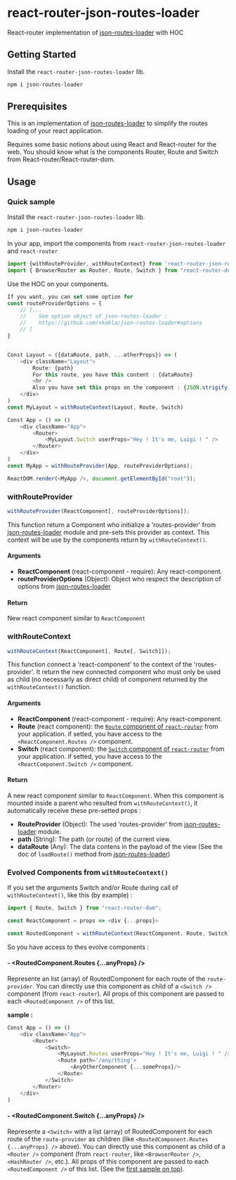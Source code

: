# react-router-json-routes-loader

React-router implementation of [json-routes-loader](https://github.com/nkokla/json-routes-loader) with HOC

## Getting Started

Install the `react-router-json-routes-loader` lib.

```bash
npm i json-routes-loader
```

## Prerequisites

This is an implementation of [json-routes-loader](https://github.com/nkokla/json-routes-loader) to simplify the routes loading of your react application.

Requires some basic notions about using React and React-router for the web.
You should know what is the components Router, Route and Switch from React-router/React-router-dom.

## Usage

### Quick sample

Install the `react-router-json-routes-loader` lib.

```bash
npm i json-routes-loader
```

In your app, import the components from `react-router-json-routes-loader` and `react-router`

```JavaScript
import {withRouteProvider, withRouteContext} from 'react-router-json-routes-loader'
import { BrowserRouter as Router, Route, Switch } from "react-router-dom";
```

Use the HOC on your components.

```JavaScript
If you want, you can set some option for
const routeProviderOptions = {
    // [...
    //    See option object of json-routes-loader :
    //    https://github.com/nkokla/json-routes-loader#options
    // ]
}


Const Layout = ({dataRoute, path, ...otherProps}) => (
    <div className="Layout">
        Route: {path}
        For this route, you have this content : {dataRoute}
        <hr />
        Also you have set this props on the component : {JSON.strigify(otherProps)}
    </div>
)
const MyLayout = withRouteContext(Layout, Route, Switch)

Const App = () => ()
    <div className="App">
        <Router>
            <MyLayout.Switch userProps="Hey ! It's me, Luigi ! " />
        </Router>
    </div>
)
const MyApp = withRouteProvider(App, routeProviderOptions);

ReactDOM.render(<MyApp />, document.getElementById("root"));

```

### withRouteProvider

```JavaScript
withRouteProvider(ReactComponent[, routeProviderOptions]);
```

This function return a Component who initialize a 'routes-provider' from [json-routes-loader](https://github.com/nkokla/json-routes-loader) module and pre-sets this provider as context. This context will be use by the components return by `withRouteContext()`.

#### Arguments

- **ReactComponent** (react-component - require): Any react-component.
- **routeProviderOptions** (Object): Object who respect the description of options from [json-routes-loader](https://github.com/nkokla/json-routes-loader#options)

#### Return

New react component similar to `ReactComponent`

### withRouteContext

```JavaScript
withRouteContext(ReactComponent[, Route[, Switch]]);
```

This function connect a 'react-component' to the context of the 'routes-provider'. It return the new connected component who must only be used as child (no necessarly as direct child) of component returned by the `withRouteContext()` function.

#### Arguments

- **ReactComponent** (react-component - require): Any react-component.
- **Route** (react component): the [`Route` component of `react-router`](https://reacttraining.com/react-router/web/api/Route) from your application. if setted, you have access to the `<ReactComponent.Routes />` component.
- **Switch** (react component): the [`Switch` component of `react-router`](https://reacttraining.com/react-router/web/api/Switch) from your application. if setted, you have access to the `<ReactComponent.Switch />` component.

#### Return

A new react component similar to `ReactComponent`. When this component is mounted inside a parent who resulted from `withRouteContext()`, it automatically receive these pre-setted props :

- **RouteProvider** (Object): The used 'routes-provider' from [json-routes-loader](https://github.com/nkokla/json-routes-loader) module.
- **path** (String): The path (or route) of the current view.
- **dataRoute** (Any): The data contens in the payload of the view (See the doc of `loadRoute()` method from [json-routes-loader](https://github.com/nkokla/json-routes-loader#--loadroute))

### Evolved Components from `withRouteContext()`

If you set the arguments Switch and/or Route during call of `withRouteContext()`, like this (by example) :

```JavaScript
import { Route, Switch } from "react-router-dom";

const ReactComponent = props => <div {...props}>

const RoutedComponent = withRouteContext(ReactComponent, Route, Switch);
```

So you have access to thes evolve components :

#### - <RoutedComponent.Routes {...anyProps} />

Represente an list (array) of RoutedComponent for each route of the `route-provider`. You can directly use this component as child of a `<Switch />` component (from `react-router`). All props of this component are passed to each `<RoutedComponent />` of this list.

**sample :**

```JavaScript
Const App = () => ()
    <div className="App">
        <Router>
            <Switch>
                <MyLayout.Routes userProps="Hey ! It's me, Luigi ! " />
                <Route path='/any/thing'>
                    <AnyOtherComponent {...someProps}/>
                </Route>
            </Switch>
        </Router>
    </div>
)
```

#### - <RoutedComponent.Switch {...anyProps} />

Represente a `<Switch>` with a list (array) of RoutedComponent for each route of the `route-provider` as children (like `<RoutedComponent.Routes {...anyProps} />` above). You can directly use this component as child of a `<Router />` component (from `react-router`, like `<BrowserRouter />`, `<HashRouter />`, etc.). All props of this component are passed to each `<RoutedComponent />` of this list. (See the [first sample on top](#quick-sample)).
